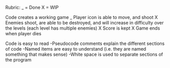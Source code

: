 Rubric:
_ = Done
X = WIP

Code creates a working game
_ Player icon is able to move, and shoot
X Enemies shoot, are able to be destroyed, and will increase in difficulty over the levels (each level has multiple enemies)
X Score is kept
X Game ends when player dies

Code is easy to read
-Pseudocode comments explain the different sections of code
-Named items are easy to understand (i.e. they are named something that makes sense)
-White space is used to separate sections of the program
 
